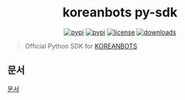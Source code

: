 <div align="center">
  <h1>koreanbots py-sdk</h1>
    
  [![pypi](https://img.shields.io/pypi/v/koreanbots.svg)](https://pypi.org/project/koreanbots/)
  [![pypi](https://img.shields.io/pypi/pyversions/koreanbots.svg)](https://pypi.org/project/koreanbots/)
  [![license](https://img.shields.io/github/license/koreanbots/py-sdk.svg)](https://github.com/koreanbots/py-sdk/blob/master/LICENSE)
  [![downloads](https://img.shields.io/pypi/dm/koreanbots.svg)](https://pypi.org/project/koreanbots/)
</div>
 
> Official Python SDK for [KOREANBOTS](https://koreanbots.dev)

## 문서

[문서](https://koreanbots.readthedocs.io/)
